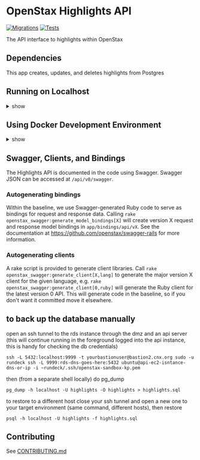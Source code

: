 # OpenStax Highlights API

[![Migrations](https://github.com/openstax/highlights-api/workflows/Migrations/badge.svg)](https://github.com/openstax/highlights-api/actions?query=workflow:Migrations)
[![Tests](https://github.com/openstax/highlights-api/workflows/Tests/badge.svg)](https://github.com/openstax/highlights-api/actions?query=workflow:Tests)

The API interface to highlights within OpenStax

## Dependencies

This app creates, updates, and deletes highlights from Postgres


## Running on Localhost
<details>
<summary>show</summary>

### Configuration

copy the secrets.yml.example to secrets.yml

### Setup

```
$> bundle install
```

### Generating files with the Swagger JSON

Run `rake write_swagger_json` to write Swagger JSON files to `tmp/swagger` for each major API version.

### Tests

Run the tests with `rspec` or `rake`.

</details>

## Using Docker Development Environment

<details>
<summary>show</summary>
Start the environment by running

```
docker-compose up
```

once this completes, leave it running and you can access the api locally. eg: at the url http://localhost:4004/highlights/api/v0/info

### Test

Run the tests with

```
docker-compose run api rake spec
```

</details>

## Swagger, Clients, and Bindings

The Highlights API is documented in the code using Swagger.  Swagger JSON can be accessed at `/api/v0/swagger`.

### Autogenerating bindings

Within the baseline, we use Swagger-generated Ruby code to serve as bindings for request and response data.  Calling
`rake openstax_swagger:generate_model_bindings[X]` will create version X request and response model bindings in `app/bindings/api/vX`.
See the documentation at https://github.com/openstax/swagger-rails for more information.

### Autogenerating clients

A rake script is provided to generate client libraries.  Call
`rake openstax_swagger:generate_client[X,lang]` to generate the major version X client for the given language, e.g.
`rake openstax_swagger:generate_client[0,ruby]` will generate the Ruby client for the latest version 0 API.  This
will generate code in the baseline, so if you don't want it committed move it elsewhere.


## to back up the database manually
open an ssh tunnel to the rds instance through the dmz and an api server (this will continue running in the foreground logged into the api instance, this is handy for checking the db credentials)
```
ssh -L 5432:localhost:9999 -t yourbastionuser@bastion2.cnx.org sudo -u rundeck ssh -L 9999:rds-dns-goes-here:5432 ubuntu@api-ec2-isntance-dns-or-ip -i ~rundeck/.ssh/openstax-sandbox-kp.pem
```
then (from a separate shell locally) do pg_dump
```
pg_dump -h localhost -U highlights -O highlights > highlights.sql
```

to restore to a different host close your ssh tunnel and open a new one to your target environment (same command, different hosts), then restore
```
psql -h localhost -U highlights -f highlights.sql
```

## Contributing

See [CONTRIBUTING.md](./CONTRIBUTING.md)
